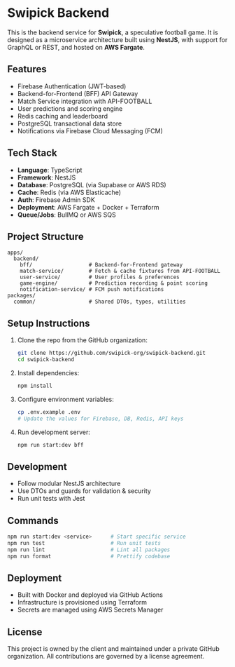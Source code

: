 # Swipick Backend

This is the backend service for **Swipick**, a speculative football game. It is designed as a microservice architecture built using **NestJS**, with support for GraphQL or REST, and hosted on **AWS Fargate**.

## Features

- Firebase Authentication (JWT-based)
- Backend-for-Frontend (BFF) API Gateway
- Match Service integration with API-FOOTBALL
- User predictions and scoring engine
- Redis caching and leaderboard
- PostgreSQL transactional data store
- Notifications via Firebase Cloud Messaging (FCM)

## Tech Stack

- **Language**: TypeScript
- **Framework**: NestJS
- **Database**: PostgreSQL (via Supabase or AWS RDS)
- **Cache**: Redis (via AWS Elasticache)
- **Auth**: Firebase Admin SDK
- **Deployment**: AWS Fargate + Docker + Terraform
- **Queue/Jobs**: BullMQ or AWS SQS

## Project Structure

```
apps/
  backend/
    bff/                  # Backend-for-Frontend gateway
    match-service/        # Fetch & cache fixtures from API-FOOTBALL
    user-service/         # User profiles & preferences
    game-engine/          # Prediction recording & point scoring
    notification-service/ # FCM push notifications
packages/
  common/                 # Shared DTOs, types, utilities
```

## Setup Instructions

1. Clone the repo from the GitHub organization:

   ```bash
   git clone https://github.com/swipick-org/swipick-backend.git
   cd swipick-backend
   ```

2. Install dependencies:

   ```bash
   npm install
   ```

3. Configure environment variables:

   ```bash
   cp .env.example .env
   # Update the values for Firebase, DB, Redis, API keys
   ```

4. Run development server:

   ```bash
   npm run start:dev bff
   ```

## Development

- Follow modular NestJS architecture
- Use DTOs and guards for validation & security
- Run unit tests with Jest

## Commands

```bash
npm run start:dev <service>      # Start specific service
npm run test                     # Run unit tests
npm run lint                     # Lint all packages
npm run format                   # Prettify codebase
```

## Deployment

- Built with Docker and deployed via GitHub Actions
- Infrastructure is provisioned using Terraform
- Secrets are managed using AWS Secrets Manager

## License

This project is owned by the client and maintained under a private GitHub organization. All contributions are governed by a license agreement.

